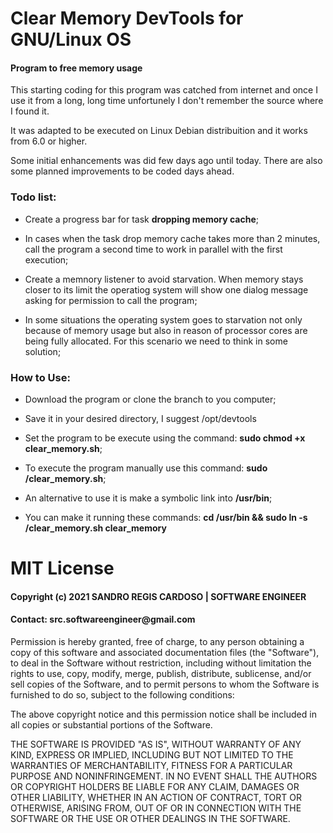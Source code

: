 # Clear Memory DevTools for GNU/Linux OS

<h4>Program to free memory usage</h4>

This starting coding for this program was catched from internet and once I use it from a long, long time unfortunely I don't remember the source where I found it.

It was adapted to be executed on Linux Debian distribuition and it works from 6.0 or higher.

Some initial enhancements was did few days ago until today. There are also some planned improvements to be coded days ahead.

<h3>Todo list:</h3>

* Create a progress bar for task **dropping memory cache**;

* In cases when the task drop memory cache takes more than 2 minutes, call the program a second time to work in parallel with the first execution;

* Create a memnory listener to avoid starvation. When memory stays closer to its limit the operatiog system will show one dialog message asking for permission to call the program;

* In some situations the operating system goes to starvation not only because of memory usage but also in reason of processor cores are being fully allocated. For this scenario we need to think in some solution;

<h3>How to Use:</h3>

* Download the program or clone the branch to you computer;

* Save it in your desired directory, I suggest /opt/devtools

* Set the program to be execute using the command: **sudo chmod +x clear_memory.sh**;

* To execute the program manually use this command: **sudo <path-to-program>/clear_memory.sh**;

* An alternative to use it is make a symbolic link into **/usr/bin**;

* You can make it running these commands: **cd /usr/bin && sudo ln -s <path-to-program>/clear_memory.sh clear_memory**

<h1>MIT License</h1>

<h4>Copyright (c) 2021 SANDRO REGIS CARDOSO | SOFTWARE ENGINEER</h4>

<h4>Contact: src.softwareengineer@gmail.com</h4>

Permission is hereby granted, free of charge, to any person obtaining a copy
of this software and associated documentation files (the "Software"), to deal
in the Software without restriction, including without limitation the rights
to use, copy, modify, merge, publish, distribute, sublicense, and/or sell
copies of the Software, and to permit persons to whom the Software is
furnished to do so, subject to the following conditions:

The above copyright notice and this permission notice shall be included in all
copies or substantial portions of the Software.

THE SOFTWARE IS PROVIDED "AS IS", WITHOUT WARRANTY OF ANY KIND, EXPRESS OR
IMPLIED, INCLUDING BUT NOT LIMITED TO THE WARRANTIES OF MERCHANTABILITY,
FITNESS FOR A PARTICULAR PURPOSE AND NONINFRINGEMENT. IN NO EVENT SHALL THE
AUTHORS OR COPYRIGHT HOLDERS BE LIABLE FOR ANY CLAIM, DAMAGES OR OTHER
LIABILITY, WHETHER IN AN ACTION OF CONTRACT, TORT OR OTHERWISE, ARISING FROM,
OUT OF OR IN CONNECTION WITH THE SOFTWARE OR THE USE OR OTHER DEALINGS IN THE
SOFTWARE.